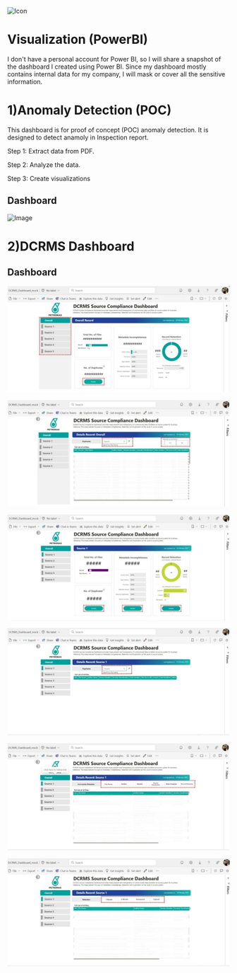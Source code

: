 ![Icon](https://github.com/Fauzanpaimen/Visualization-PowerBI-/blob/main/Image/icon.jpg)

# Visualization (PowerBI)



I don't have a personal account for Power BI, so I will share a snapshot of the dashboard I created using Power BI. Since my dashboard mostly contains internal data for my company, I will mask or cover all the sensitive information.



# 1)Anomaly Detection (POC)

This dashboard is for proof of concept (POC) anomaly detection. It is designed to detect anamoly in Inspection report.

Step 1: Extract data from PDF.

Step 2: Analyze the data.

Step 3: Create visualizations

## Dashboard

![Image](https://github.com/Fauzanpaimen/Visualization-PowerBI-/blob/main/Image/Anomaly.jpg)


# 2)DCRMS Dashboard

## Dashboard

![Image](https://github.com/Fauzanpaimen/Visualization-PowerBI/blob/main/Image/DCRMS01.jpg)

![Image](https://github.com/Fauzanpaimen/Visualization-PowerBI/blob/main/Image/DCRMS02.jpg)

![Image](https://github.com/Fauzanpaimen/Visualization-PowerBI/blob/main/Image/DCRMS03.jpg)

![Image](https://github.com/Fauzanpaimen/Visualization-PowerBI/blob/main/Image/DCRMS04.jpg)

![Image](https://github.com/Fauzanpaimen/Visualization-PowerBI/blob/main/Image/DCRMS05.jpg)

![Image](https://github.com/Fauzanpaimen/Visualization-PowerBI/blob/main/Image/DCRMS06.jpg)




